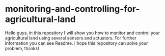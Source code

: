 # monitoring-and-controlling-for-agricultural-land
Hello guys, in this repository I will show you how to monitor and control your agricultural land using several sensors and actuators. For further information you can see Readme. I hope this repository can solve your problem, thanks!
